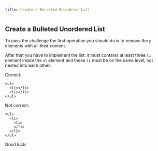 ```yaml
---
title: Create a Bulleted Unordered List
---
```

## Create a Bulleted Unordered List

To pass the challenge the first operation you should do is to remove the `p` elements with all their content.

After that you have to implement the list: it must contains at least three `li` element inside the `ul` element and these `li` must be on the same level, not nested into each other:

Correct: 
```
<ul>
  <li></li>
  <li></li>
</ul>
```
Not correct: 
```
<ul>
  <li>
    <li>
    </li>
  </li>
</ul>
```

Good luck!
